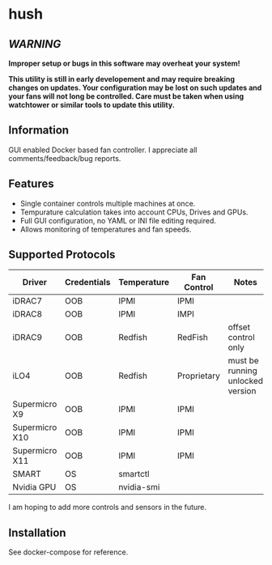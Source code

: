 # hush

## ***WARNING***

**Improper setup or bugs in this software may overheat your system!**

**This utility is still in early developement and may require breaking changes on updates. Your configuration may be lost on such updates and your fans will not long be controlled. Care must be taken when using watchtower or similar tools to update this utility.**

## Information
GUI enabled Docker based fan controller. I appreciate all comments/feedback/bug reports.

## Features
* Single container controls multiple machines at once.
* Tempurature calculation takes into account CPUs, Drives and GPUs.
* Full GUI configuration, no YAML or INI file editing required.
* Allows monitoring of temperatures and fan speeds.

## Supported Protocols

| Driver         | Credentials | Temperature | Fan Control | Notes                            |
|----------------|-------------|-------------|-------------|----------------------------------|
| iDRAC7         | OOB         | IPMI        | IPMI        |                                  |
| iDRAC8         | OOB         | IPMI        | IMPI        |                                  |
| iDRAC9         | OOB         | Redfish     | RedFish     | offset control only              |
| iLO4           | OOB         | Redfish     | Proprietary | must be running unlocked version |
| Supermicro X9  | OOB         | IPMI        | IPMI        |                                  |
| Supermicro X10 | OOB         | IPMI        | IPMI        |                                  |
| Supermicro X11 | OOB         | IPMI        | IPMI        |                                  |
| SMART          | OS          | smartctl    |             |                                  |
| Nvidia GPU     | OS          | nvidia-smi  |             |                                  |

I am hoping to add more controls and sensors in the future.

## Installation
See docker-compose for reference.
